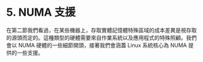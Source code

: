 # 5. NUMA 支援

在第二節我們看過，在某些機器上，存取實體記憶體特殊區域的成本差異是視存取的源頭而定的。這種類型的硬體需要來自作業系統以及應用程式的特殊照顧。我們會以 NUMA 硬體的一些細節開頭，接著我們會涵蓋 Linux 系統核心為 NUMA 提供的一些支援。

